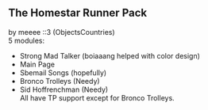 ## The Homestar Runner Pack
by meeee ::3 (ObjectsCountries)\
5 modules:
* Strong Mad Talker (boiaaang helped with color design)
* Main Page
* Sbemail Songs (hopefully)
* Bronco Trolleys (Needy)
* Sid Hoffrenchman (Needy)\
All have TP support except for Bronco Trolleys.